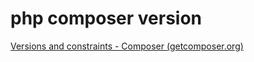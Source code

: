 # php composer version

[Versions and constraints - Composer (getcomposer.org)](https://getcomposer.org/doc/articles/versions.md#writing-version-constraints)